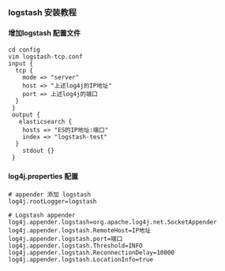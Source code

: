 ### logstash 安装教程
#### 增加logstash 配置文件
    
    cd config
    vim logstash-tcp.conf
    input {
      tcp {
        mode => "server"
        host => "上述log4j的IP地址"
        port => 上述log4j的端口
      }
     }
     output {
       elasticsearch {
        hosts => "ES的IP地址:端口"
        index => "logstash-test"
      }
        stdout {}
     }
#### log4j.properties 配置
    # appender 添加 logstash
    log4j.rootLogger=logstash

    # Logstash appender
    log4j.appender.logstash=org.apache.log4j.net.SocketAppender  
    log4j.appender.logstash.RemoteHost=IP地址
    log4j.appender.logstash.port=端口
    log4j.appender.logstash.Threshold=INFO
    log4j.appender.logstash.ReconnectionDelay=10000
    log4j.appender.logstash.LocationInfo=true
    
